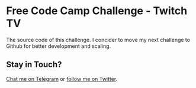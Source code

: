 # Free Code Camp Challenge - Twitch TV

The source code of this challenge. I concider to move my next challenge to Github for better development and scaling.

## Stay in Touch?

[Chat me on Telegram](https://t.me/hellounip) or [follow me on Twitter](https://twitter.com/hellounip).
